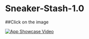 # Sneaker-Stash-1.0
##Click on the image


[![App Showcase Video](doc/ss3.gif)](https://www.youtube.com/watch?v=a6JK1gr6EcM "Click Me!")
